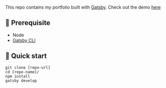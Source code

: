 This repo contains my portfolio built with [Gatsby](https://www.gatsbyjs.org/). Check out the demo [here](https://samailabala.com)

## 🚀 Prerequisite

- Node
- [Gatsby CLI](https://www.gatsbyjs.org/docs/)

## 🚀 Quick start

```shell
git clone [repo-url]
cd [repo-name]/
npm install
gatsby develop
```
